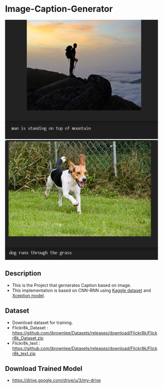 # Image-Caption-Generator
![plot](./Capture.PNG)
![plot](./Capture1.PNG)

## Description 
  * This is the Project that gernerates Caption based on image.
  * This implementation is based on CNN-RNN using [Kaggle dataset](https://www.kaggle.com/adityajn105/flickr8k) and [Xception model](https://keras.io/api/applications/).  
## Dataset 
  * Download dataset for training.
  * Flickr8k_Dataset : https://github.com/jbrownlee/Datasets/releases/download/Flickr8k/Flickr8k_Dataset.zip
  * Flickr8k_text : https://github.com/jbrownlee/Datasets/releases/download/Flickr8k/Flickr8k_text.zip
## Download Trained Model
  - https://drive.google.com/drive/u/3/my-drive
